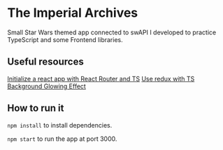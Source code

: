 # The Imperial Archives

Small Star Wars themed app connected to swAPI I developed to practice TypeScript and some Frontend libraries.

## Useful resources
[Initialize a react app with React Router and TS](https://youtu.be/J6jzDfHoj-Y)
[Use redux with TS](https://blog.usejournal.com/using-react-with-redux-and-typescript-c7ec48c211f6)
[Background Glowing Effect](https://codepen.io/bennettfeely/pen/BzGVkA?editors=1100)

## How to run it

```npm install``` to install dependencies.

```npm start``` to run the app at port 3000.
